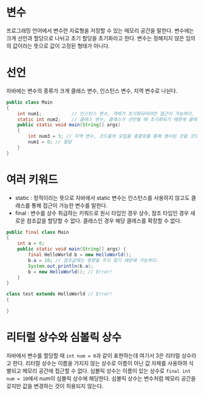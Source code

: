 # 변수
프로그래밍 언어에서 변수란 자료형을 저장할 수 있는 메모리 공간을 말한다. 변수에는 크게 선언과 할당으로 나뉘고 초기 할당을 초기화라고 한다. 변수는 정해지지 않은 임의의 값이라는 뜻으로 값이 고정된 형태가 아니다.
# 선언
자바에는 변수의 종류가 크게 클래스 변수, 인스턴스 변수, 지역 변수로 나뉜다.

```java
public class Main
{
    int num1;           // 인스턴스 변수, 객체가 초기화되어야만 접근이 가능하다.
    static int num2;    // 클래스 변수, 클래스가 선언될 때 초기화되기 때문에 클래스의 이름을 통해 접근할 수 있다.
    public static void main(String[] args)
    {
        int num3 = 3; // 지역 변수, 코드들의 모임을 중괄호를 통해 명시된 것을 코드 블록이라 한다. 지역 변수는 선언된 코드 블록 내에서만 유효하다.
        num1 = 0; // 할당
    }
}
```

# 여러 키워드
- static : 정적이라는 뜻으로 자바에서 static 변수는 인스턴스를 사용하지 않고도 클래스를 통해 접근이 가능한 변수를 말한다.
- final : 변수를 상수 취급하는 키워드로 원시 타입인 경우 상수, 참조 타입인 경우 새로운 참조값을 할당할 수 없다. 클래스인 경우 해당 클래스를 확장할 수 없다.

```java
public final class Main
{
	int a = 0;
	public static void main(String[] args) {
		final HelloWorld b = new HelloWorld();
		b.a = 10; // 참조값에는 영향을 주지 않기 때문에 가능하다.
		System.out.println(b.a);
        b = new HelloWorld(); // Error!
	}
}

class test extends HelloWorld // Error!
{
	
}
```

# 리터럴 상수와 심볼릭 상수
자바에서 변수를 할당할 때 `int num = 0`과 같이 표현하는데 여기서 3은 리터럴 상수라고 한다. 리터럴 상수는 이름을 가지지 않는 상수로 이름이 아닌 값 자체를 사용하여 식별되고 메모리 공간에 접근할 수 없다. 심볼릭 상수는 이름이 있는 상수로 `final int num = 10`에서 num이 심볼릭 상수에 해당한다. 심볼릭 상수는 변수처럼 메모리 공간을 갖지만 값을 변경하는 것이 허용되지 않는다.